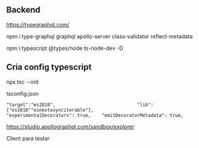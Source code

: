 ## Backend
https://typegraphql.com/

npm i type-graphql graphql apollo-server class-validator reflect-metadata

npm i typescript @types/node ts-node-dev -D

## Cria config typescript
npx tsc --init

tsconfig.json

``
    "target":"es2018",                             
    "lib":["es2018""esnextasynciterable"],                          
    "experimentalDecorators": true,   
    "emitDecoratorMetadata": true,  
``

https://studio.apollographql.com/sandbox/explorer

Client para testar 

